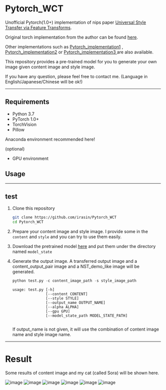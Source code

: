 # Pytorch_WCT

Unofficial Pytorch(1.0+) implementation of nips paper [Universal Style Transfer via Feature Transforms](https://arxiv.org/pdf/1705.08086.pdf).

Original torch implementation from the author can be found [here](https://github.com/Yijunmaverick/UniversalStyleTransfer).

Other implementations such as [Pytorch_implementation1](https://github.com/black-puppydog/PytorchWCT) , [Pytorch_implementation2](https://github.com/sunshineatnoon/PytorchWCT)  or [Pytorch_implementation3 ](https://github.com/pietrocarbo/deep-transfer)are also available.

This repository provides a pre-trained model for you to generate your own image given content image and style image. 

If you have any question, please feel free to contact me. (Language in English/Japanese/Chinese will be ok!)

------

## Requirements

- Python 3.7
- PyTorch 1.0+
- TorchVision
- Pillow

Anaconda environment recommended here!

(optional)

- GPU environment 



## Usage

------

## test

1. Clone this repository 

   ```bash
   git clone https://github.com/irasin/Pytorch_WCT
   cd Pytorch_WCT
   ```

2. Prepare your content image and style image. I provide some in the `content` and `style` and you can try to use them easily.

3. Download the pretrained model [here](https://drive.google.com/open?id=1tsaGnC7YbruBQNCp6qMmmaSTJiGuyoPA) and put them under the directory named `model_state`

4. Generate the output image. A transferred output image and a content_output_pair image and a NST_demo_like image will be generated.

   ```python
   python test.py -c content_image_path -s style_image_path
   ```

   ```
   usage: test.py [-h] 
                  [--content CONTENT] 
                  [--style STYLE]
                  [--output_name OUTPUT_NAME] 
                  [--alpha ALPHA] 
                  [--gpu GPU]
                  [--model_state_path MODEL_STATE_PATH]
   
   
   ```

   If output_name is not given, it will use the combination of content image name and style image name.

------

# Result

Some results of content image and my cat (called Sora) will be shown here.

![image](https://github.com/irasin/Pytorch_WCT/blob/master/res/res1.gif)
![image](https://github.com/irasin/Pytorch_WCT/blob/master/res/res3.gif)
![image](https://github.com/irasin/Pytorch_WCT/blob/master/res/res4.gif)
![image](https://github.com/irasin/Pytorch_WCT/blob/master/res/res5.gif)
![image](https://github.com/irasin/Pytorch_WCT/blob/master/res/neko_hosi.jpg)
![image](https://github.com/irasin/Pytorch_WCT/blob/master/res/neko_hosi_style_transfer_demo.jpg)



